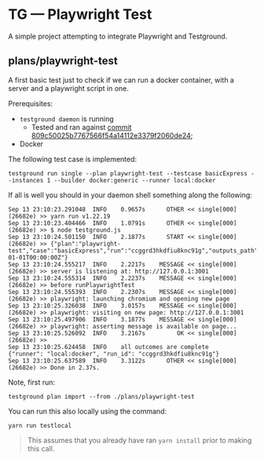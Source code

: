 # TG — Playwright Test

A simple project attempting to integrate Playwright and Testground.

## plans/playwright-test

A first basic test just to check if we can run a docker container,
with a server and a playwright script in one.

Prerequisites:
- `testground daemon` is running
  - Tested and ran against [commit 809c50025b7767566f54a14112e3379f2060de24](https://github.com/testground/testground/tree/809c50025b7767566f54a14112e3379f2060de24);
- Docker

The following test case is implemented:

```
testground run single --plan playwright-test --testcase basicExpress --instances 1 --builder docker:generic --runner local:docker
```

If all is well you should in your daemon shell something along the following:

```
Sep 13 23:10:23.291048  INFO    0.9657s      OTHER << single[000] (26682e) >> yarn run v1.22.19
Sep 13 23:10:23.404466  INFO    1.0791s      OTHER << single[000] (26682e) >> $ node testground.js
Sep 13 23:10:24.501150  INFO    2.1877s      START << single[000] (26682e) >> {"plan":"playwright-test","case":"basicExpress","run":"ccggrd3hkdfiu8knc91g","outputs_path":"/outputs","instances":1,"group":"single","group_instances":1,"network":"16.1.0.0/16","start_time":"0001-01-01T00:00:00Z"}
Sep 13 23:10:24.555217  INFO    2.2217s    MESSAGE << single[000] (26682e) >> server is listening at: http://127.0.0.1:3001
Sep 13 23:10:24.555314  INFO    2.2237s    MESSAGE << single[000] (26682e) >> before runPlaywrightTest
Sep 13 23:10:24.555393  INFO    2.2307s    MESSAGE << single[000] (26682e) >> playwright: launching chromium and opening new page
Sep 13 23:10:25.326038  INFO    3.0157s    MESSAGE << single[000] (26682e) >> playwright: visiting on new page: http://127.0.0.1:3001
Sep 13 23:10:25.497906  INFO    3.1877s    MESSAGE << single[000] (26682e) >> playwright: asserting message is available on page...
Sep 13 23:10:25.526092  INFO    3.2167s         OK << single[000] (26682e) >> 
Sep 13 23:10:25.624458  INFO    all outcomes are complete       {"runner": "local:docker", "run_id": "ccggrd3hkdfiu8knc91g"}
Sep 13 23:10:25.637589  INFO    3.3122s      OTHER << single[000] (26682e) >> Done in 2.37s.
```

Note, first run:

```
testground plan import --from ./plans/playwright-test
```

You can run this also locally using the command:

```
yarn run testlocal
```

> This assumes that you already have ran `yarn install` prior to making this call.
